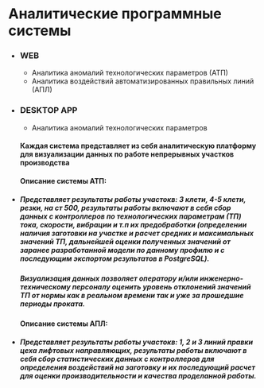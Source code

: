 <h1>Аналитические программные системы</h1>
<ul>
    <h3><li>WEB</li></h3>
    <ul>
        <li>Аналитика аномалий технологических параметров (АТП)</li>
        <li>Аналитика воздействий автоматизированных правильных линий (АПЛ)</li>
    </ul>
    <h3><li>DESKTOP APP</li></h3>
    <ul>
        <li>Аналитика аномалий технологических параметров</li>
    </ul>
    <h4>Каждая система представляет из себя аналитическую платформу для 
        визуализации данных по работе непрерывных участков производства</h4>
    <h4>Описание системы АТП:</h4>
    <li>
        <h5>
            Представляет результаты работы участокв: 3 клети, 4-5 клети, резки, на ст 500, 
            результаты работы включают в себя сбор данных с контроллеров по технологических 
            параметрам (ТП) тока, скорости, вибрации и т.п их предобработки (определении наличия 
            заготовки на участке и расчет средних и максимальных значений ТП, дальнейшей оценки
            полученных значений от заранее разработанной модели по данному профилю и с последующим 
            экспортом результатов в PostgreSQL).
        </h5>
        <h5>
            Визуализация данных позволяет оператору и/или инженерно-техническому персоналу оценить
            уровень отклонений значений ТП от нормы как в реальном времени так и уже за прошедшие периоды
            проката.
        </h5>
    </li>   
    <h4>Описание системы АПЛ:</h4>
    <li>
        <h5>
            Представляет результаты работы участокв: 1, 2 и 3 линий правки цеха лифтовых направляющих, 
            результаты работы включают в себя сбор статистических данных с контроллеров для определения
            воздействий на заготовку и их последующий расчет для оценки производительности и качества 
            проделанной работы.
        </h5>
    </li>   
</ul>